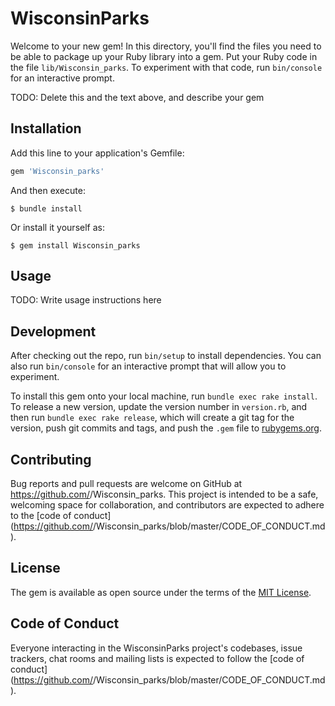 # WisconsinParks

Welcome to your new gem! In this directory, you'll find the files you need to be able to package up your Ruby library into a gem. Put your Ruby code in the file `lib/Wisconsin_parks`. To experiment with that code, run `bin/console` for an interactive prompt.

TODO: Delete this and the text above, and describe your gem

## Installation

Add this line to your application's Gemfile:

```ruby
gem 'Wisconsin_parks'
```

And then execute:

    $ bundle install

Or install it yourself as:

    $ gem install Wisconsin_parks

## Usage

TODO: Write usage instructions here

## Development

After checking out the repo, run `bin/setup` to install dependencies. You can also run `bin/console` for an interactive prompt that will allow you to experiment.

To install this gem onto your local machine, run `bundle exec rake install`. To release a new version, update the version number in `version.rb`, and then run `bundle exec rake release`, which will create a git tag for the version, push git commits and tags, and push the `.gem` file to [rubygems.org](https://rubygems.org).

## Contributing

Bug reports and pull requests are welcome on GitHub at https://github.com/<github username>/Wisconsin_parks. This project is intended to be a safe, welcoming space for collaboration, and contributors are expected to adhere to the [code of conduct](https://github.com/<github username>/Wisconsin_parks/blob/master/CODE_OF_CONDUCT.md).


## License

The gem is available as open source under the terms of the [MIT License](https://opensource.org/licenses/MIT).

## Code of Conduct

Everyone interacting in the WisconsinParks project's codebases, issue trackers, chat rooms and mailing lists is expected to follow the [code of conduct](https://github.com/<github username>/Wisconsin_parks/blob/master/CODE_OF_CONDUCT.md).

